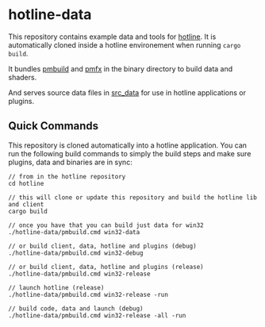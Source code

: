 # hotline-data

This repository contains example data and tools for [hotline](https://github.com/polymonster/hotline). It is automatically cloned inside a hotline environement when running `cargo build`.

It bundles [pmbuild](https://github.com/polymonster/pmbuild) and [pmfx](https://github.com/polymonster/pmbuild) in the binary directory to build data and shaders.

And serves source data files in [src_data](https://github.com/polymonster/hotline/src) for use in hotline applications or plugins.

## Quick Commands

This repository is cloned automatically into a hotline application. You can run the following build commands to simply the build steps and make sure plugins, data and binaries are in sync:

```text
// from in the hotline repository
cd hotline

// this will clone or update this repository and build the hotline lib and client
cargo build

// once you have that you can build just data for win32
./hotline-data/pmbuild.cmd win32-data

// or build client, data, hotline and plugins (debug)
./hotline-data/pmbuild.cmd win32-debug

// or build client, data, hotline and plugins (release)
./hotline-data/pmbuild.cmd win32-release

// launch hotline (release)
./hotline-data/pmbuild.cmd win32-release -run

// build code, data and launch (debug)
./hotline-data/pmbuild.cmd win32-release -all -run
```
